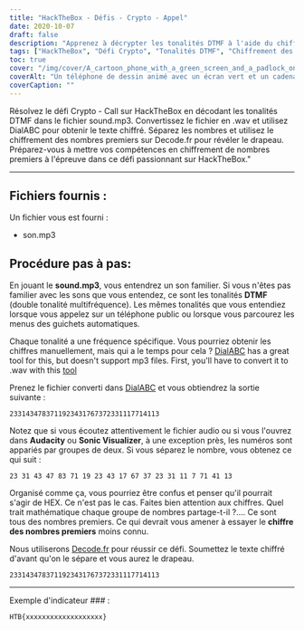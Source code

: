 ```yaml
---
title: "HackTheBox - Défis - Crypto - Appel"
date: 2020-10-07
draft: false
description: "Apprenez à décrypter les tonalités DTMF à l'aide du chiffrement des nombres premiers pour résoudre le défi Crypto - Call sur HackTheBox."
tags: ["HackTheBox", "Défi Crypto", "Tonalités DTMF", "Chiffrement des nombres premiers", "Décryptage", "Résoudre des puzzles", "Cryptographie", "Conversion audio", "ComposezABC", "Decode.fr", "WAV", "MP3", "Fréquence", "Trait mathématique", "Drapeau", "Audace", "Visualiseur sonique", "Nombres", "Menus des guichets automatiques", "Téléphone public"]
toc: true
cover: "/img/cover/A_cartoon_phone_with_a_green_screen_and_a_padlock_on_it.png"
coverAlt: "Un téléphone de dessin animé avec un écran vert et un cadenas dessus, symbolisant la sécurité et le cryptage, avec des tonalités DTMF représentées dans le motif"
coverCaption: ""
---
```


Résolvez le défi Crypto - Call sur HackTheBox en décodant les tonalités DTMF dans le fichier sound.mp3. Convertissez le fichier en .wav et utilisez DialABC pour obtenir le texte chiffré. Séparez les nombres et utilisez le chiffrement des nombres premiers sur Decode.fr pour révéler le drapeau. Préparez-vous à mettre vos compétences en chiffrement de nombres premiers à l'épreuve dans ce défi passionnant sur HackTheBox."

______

## Fichiers fournis :

Un fichier vous est fourni :
- son.mp3

## Procédure pas à pas:

En jouant le **sound.mp3**, vous entendrez un son familier. Si vous n'êtes pas familier avec les sons que vous entendez, ce sont les tonalités **DTMF** (double tonalité multifréquence). Les mêmes tonalités que vous entendiez lorsque vous appelez sur un téléphone public ou lorsque vous parcourez les menus des guichets automatiques.

Chaque tonalité a une fréquence spécifique. Vous pourriez obtenir les chiffres manuellement, mais qui a le temps pour cela ? [DialABC](http://www.dialabc.com/sound/detect/index.html) has a great tool for this, but doesn't support mp3 files. First, you'll have to convert it to .wav with this [tool](https://online-audio-converter.com/)

Prenez le fichier converti dans [DialABC](http://www.dialabc.com/sound/detect/index.html) et vous obtiendrez la sortie suivante :
```
2331434783711923431767372331117714113
```
 
Notez que si vous écoutez attentivement le fichier audio ou si vous l'ouvrez dans **Audacity** ou **Sonic Visualizer**, à une exception près, les numéros sont appariés par groupes de deux.
Si vous séparez le nombre, vous obtenez ce qui suit :
```
23 31 43 47 83 71 19 23 43 17 67 37 23 31 11 7 71 41 13
```

Organisé comme ça, vous pourriez être confus et penser qu'il pourrait s'agir de HEX. Ce n'est pas le cas.
Faites bien attention aux chiffres. Quel trait mathématique chaque groupe de nombres partage-t-il ?....
Ce sont tous des nombres premiers. Ce qui devrait vous amener à essayer le **chiffre des nombres premiers** moins connu.

Nous utiliserons [Decode.fr](https://www.dcode.fr/prime-numbers-cipher) pour réussir ce défi.
Soumettez le texte chiffré d'avant qu'on le sépare et vous aurez le drapeau.
```
2331434783711923431767372331117714113
```

______

Exemple d'indicateur ### :
```
HTB{xxxxxxxxxxxxxxxxxxx}
```
